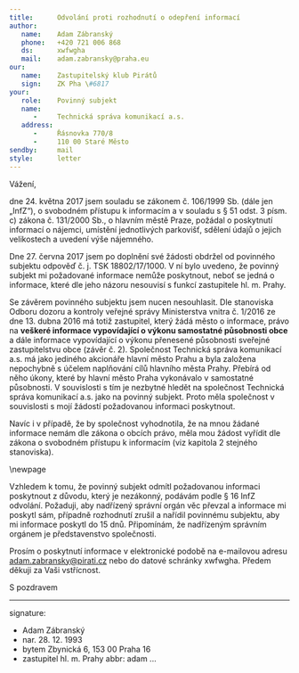 ```yaml
---
title:      Odvolání proti rozhodnutí o odepření informací
author:
   name:    Adam Zábranský
   phone:   +420 721 006 868
   ds:      xwfwgha
   mail:    adam.zabransky@praha.eu
our:
   name:    Zastupitelský klub Pirátů
   sign:    ZK Pha \#6817
your:
   role:    Povinný subjekt
   name:    
      -     Technická správa komunikací a.s.
   address:
      -     Řásnovka 770/8
      -     110 00 Staré Město
sendby:     mail
style:      letter
---
```


Vážení,

dne 24. května 2017 jsem souladu se zákonem č. 106/1999 Sb. (dále jen „InfZ“), o svobodném přístupu k informacím a v souladu s § 51 odst. 3 písm. c) zákona č. 131/2000 Sb., o hlavním městě Praze, požádal o poskytnutí informací o nájemci, umístění jednotlivých parkovišť, sdělení údajů o jejich velikostech a uvedení výše nájemného. 

Dne 27. června 2017 jsem po doplnění své žádosti obdržel od povinného subjektu odpověď č. j. TSK 18802/17/1000. V ní bylo uvedeno, že povinný subjekt mi požadované informace nemůže poskytnout, neboť se jedná o informace, které dle jeho názoru nesouvisí s funkcí zastupitele hl. m. Prahy. 

Se závěrem povinného subjektu jsem nucen nesouhlasit. Dle stanoviska Odboru dozoru a kontroly veřejné správy Ministerstva vnitra č. 1/2016 ze dne 13. dubna 2016 má totiž zastupitel, který žádá město o informace, právo na **veškeré informace vypovídající o výkonu samostatné působnosti obce** a dále informace vypovídající o výkonu přenesené působnosti sveřejné zastupitelstvu obce (závěr č. 2). Společnost Technická správa komunikací a.s. má jako jediného akcionáře hlavní město Prahu a byla založena nepochybně s účelem naplňování cílů hlavního města Prahy. Přebírá od něho úkony, které by hlavní město Praha vykonávalo v samostatné působnosti. V souvislosti s tím je nezbytné hledět na společnost Technická správa komunikací a.s. jako na povinný subjekt. Proto měla společnost v souvislosti s mojí žádostí požadovanou informaci poskytnout.

Navíc i v případě, že by společnost vyhodnotila, že na mnou žádané informace nemám dle zákona o obcích právo, měla mou žádost vyřídit dle zákona o svobodném přístupu k informacím (viz kapitola 2 stejného stanoviska).

\newpage

Vzhledem k tomu, že povinný subjekt odmítl požadovanou informaci poskytnout z důvodu, který je nezákonný, podávám podle § 16 InfZ odvolání. Požaduji, aby nadřízený správní orgán věc převzal a informace mi poskytl sám, případně rozhodnutí zrušil a nařídil povinnému subjektu, aby mi informace poskytl do 15 dnů. Připomínám, že nadřízeným správním orgánem je představenstvo společnosti.

Prosím o poskytnutí informace v elektronické podobě na e-mailovou adresu adam.zabransky@pirati.cz nebo do datové schránky xwfwgha. Předem děkuji za Vaši vstřícnost. 

S pozdravem

---
signature:
  - Adam Zábranský
  - nar. 28. 12. 1993
  - bytem Zbynická 6, 153 00 Praha 16
  - zastupitel hl. m. Prahy
abbr:       adam
...
